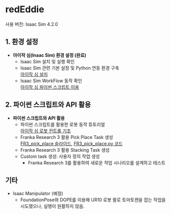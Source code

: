 # redEddie

사용 버전: Isaac Sim 4.2.0  

## 1. 환경 설정

- **아이작 심(Inaac Sim) 환경 설정 (완료)**  
  - Isaac Sim 설치 및 실행 확인  
  - Isaac Sim 관련 기본 설정 및 Python 연동 환경 구축  
    [아이작 심 설치](https://docs.google.com/presentation/d/1CxznysS31_eivuw4XQwRi4XAVka0ZGLmdPLkh7UrW18/edit?usp=sharing)
  - Isaac Sim WorkFlow 동작 확인  
    [아이작 심 파이썬 스크립트 이용](https://docs.google.com/presentation/d/1tuupP8WfmBjFYPCMPFUajpIGdrajUykwrJfQsscG4X4/edit?usp=sharing)

## 2. 파이썬 스크립트와 API 활용

- **파이썬 스크립트와 API 활용**  
  - 파이썬 스크립트를 활용한 로봇 동작 튜토리얼  
    [아이작 심 로봇 컨트롤 기초](https://docs.google.com/presentation/d/1ImJbjB4ewEsP1DvQoYI8wH1XchSMkLhhVbunT6sv5l8/edit?usp=sharing)
  - Franka Research 3 활용 Pick Place Task 생성  
    [FR3_pick_place 슬라이드](https://docs.google.com/presentation/d/1Utw_5IjKaYB-rfhFC_A1U_ccb3WO2LkoUuoIVhKKxfQ/edit?usp=sharing),  [FR3_pick_place.py 코드](https://github.com/airobotics01/redEddie/blob/main/FR3_pick_place.py)
  - Franka Research 3 활용 Stacking Task 생성
  - Custom task 생성: 사용자 정의 작업 생성  
    - Franka Research 3를 활용하여 새로운 작업 시나리오를 설계하고 테스트


## 기타

- Isaac Manipulator (예정)  
  - FoundationPose와 DOPE를 이용해 UR10 로봇 팔로 토마토캔을 잡는 작업을 시도했으나, 실행이 원활하지 않음.
